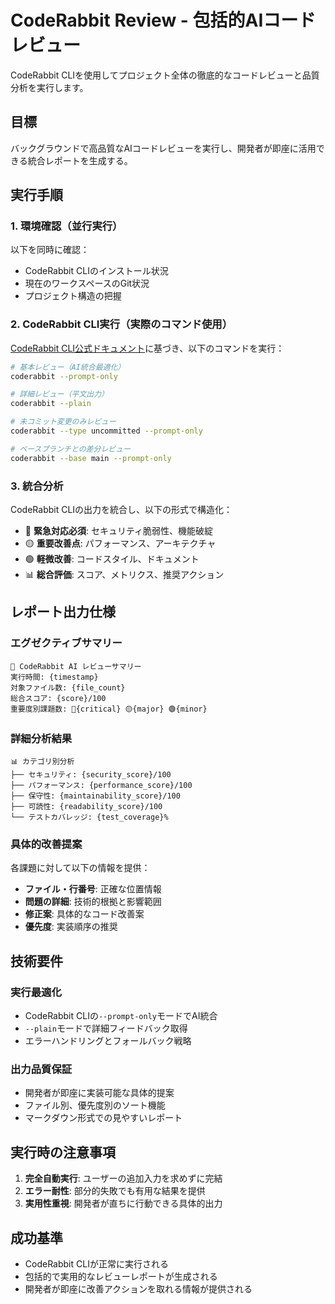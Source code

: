 # CodeRabbit Review - 包括的AIコードレビュー

CodeRabbit CLIを使用してプロジェクト全体の徹底的なコードレビューと品質分析を実行します。

## 目標
バックグラウンドで高品質なAIコードレビューを実行し、開発者が即座に活用できる統合レポートを生成する。

## 実行手順

### 1. 環境確認（並行実行）
以下を同時に確認：
- CodeRabbit CLIのインストール状況
- 現在のワークスペースのGit状況
- プロジェクト構造の把握

### 2. CodeRabbit CLI実行（実際のコマンド使用）
[CodeRabbit CLI公式ドキュメント](https://docs.coderabbit.ai/cli/overview)に基づき、以下のコマンドを実行：

```bash
# 基本レビュー（AI統合最適化）
coderabbit --prompt-only

# 詳細レビュー（平文出力）
coderabbit --plain

# 未コミット変更のみレビュー
coderabbit --type uncommitted --prompt-only

# ベースブランチとの差分レビュー
coderabbit --base main --prompt-only
```

### 3. 統合分析
CodeRabbit CLIの出力を統合し、以下の形式で構造化：
- 🔴 **緊急対応必須**: セキュリティ脆弱性、機能破綻
- 🟡 **重要改善点**: パフォーマンス、アーキテクチャ
- 🟢 **軽微改善**: コードスタイル、ドキュメント
- 📊 **総合評価**: スコア、メトリクス、推奨アクション

## レポート出力仕様

### エグゼクティブサマリー
```
🎯 CodeRabbit AI レビューサマリー
実行時間: {timestamp}
対象ファイル数: {file_count}
総合スコア: {score}/100
重要度別課題数: 🔴{critical} 🟡{major} 🟢{minor}
```

### 詳細分析結果
```
📊 カテゴリ別分析
├── セキュリティ: {security_score}/100
├── パフォーマンス: {performance_score}/100
├── 保守性: {maintainability_score}/100
├── 可読性: {readability_score}/100
└── テストカバレッジ: {test_coverage}%
```

### 具体的改善提案
各課題に対して以下の情報を提供：
- **ファイル・行番号**: 正確な位置情報
- **問題の詳細**: 技術的根拠と影響範囲
- **修正案**: 具体的なコード改善案
- **優先度**: 実装順序の推奨

## 技術要件

### 実行最適化
- CodeRabbit CLIの`--prompt-only`モードでAI統合
- `--plain`モードで詳細フィードバック取得
- エラーハンドリングとフォールバック戦略

### 出力品質保証
- 開発者が即座に実装可能な具体的提案
- ファイル別、優先度別のソート機能
- マークダウン形式での見やすいレポート

## 実行時の注意事項

1. **完全自動実行**: ユーザーの追加入力を求めずに完結
2. **エラー耐性**: 部分的失敗でも有用な結果を提供
3. **実用性重視**: 開発者が直ちに行動できる具体的出力

## 成功基準

- CodeRabbit CLIが正常に実行される
- 包括的で実用的なレビューレポートが生成される
- 開発者が即座に改善アクションを取れる情報が提供される
